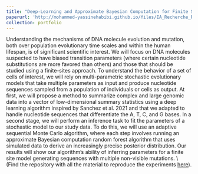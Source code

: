 ```yaml
---
title: "Deep-Learning and Approximate Bayesian Computation for Finite Site model multivariate inference"
paperurl: 'http://mohammed-yassinehabibi.github.io/files/EA_Recherche_Rapport_final.pdf'
collection: portfolio
---
```


Understanding the mechanisms of DNA molecule evolution and mutation, both over population evolutionary time scales and within the human lifespan, is of significant scientific interest. We will focus on DNA molecules suspected to have biased transition parameters (where certain nucleotide substitutions are more favored than others) and those that should be studied using a finite-sites approach. To understand the behavior of a set of cells of interest, we will rely on multi-parametric stochastic evolutionary models that take multiple parameters as input and produce nucleotide sequences sampled from a population of individuals or cells as output.
At first, we will propose a method to summarize complex and large genomic data into a vector of low-dimensional summary statistics using a deep learning algorithm inspired by Sanchez et al. 2021 and that we adapted to handle nucleotide sequences that differentiate the A, T, C, and G bases. In a second stage, we will perform an inference task to fit the parameters of a stochastic model to our study data. To do this, we will use an adaptive sequential Monte Carlo algorithm, where each step involves running an approximate Bayesian computation random forest algorithm that uses simulated data to derive an increasingly precise posterior distribution.
Our results will show our algorithm’s ability of inferring parameters for a finite site model generating sequences with multiple non-visible mutations. \\
(Find the repository with all the material to reproduce the experiments [here](https://github.com/mohammed-yassinehabibi/MSPIDNA-SMC-ABC-RF)).